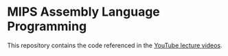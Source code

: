 # MIPS Assembly Language Programming

This repository contains the code referenced in the [YouTube lecture videos](https://www.youtube.com/channel/UC4ls2cPrXHfEO_oTHZcCclA).
